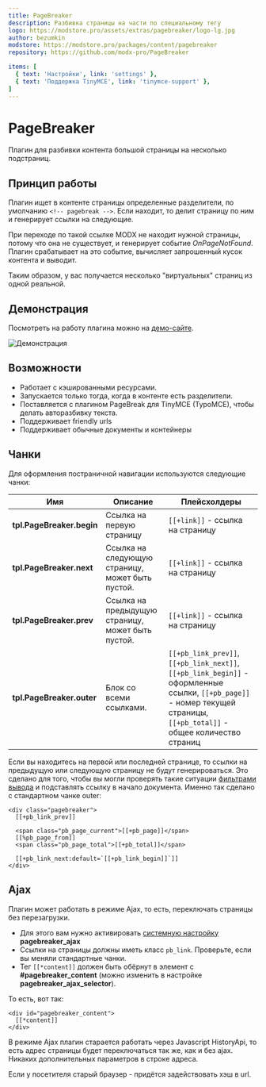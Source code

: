 ```yaml
---
title: PageBreaker
description: Разбивка страницы на части по специальному тегу
logo: https://modstore.pro/assets/extras/pagebreaker/logo-lg.jpg
author: bezumkin
modstore: https://modstore.pro/packages/content/pagebreaker
repository: https://github.com/modx-pro/PageBreaker

items: [
  { text: 'Настройки', link: 'settings' },
  { text: 'Поддержка TinyMCE', link: 'tinymce-support' },
]
---
```

# PageBreaker

Плагин для разбивки контента большой страницы на несколько подстраниц.

## Принцип работы

Плагин ищет в контенте страницы определенные разделители, по умолчанию `<!-- pagebreak -->`. Если находит, то делит страницу по ним и генерирует ссылки на следующие.

При переходе по такой ссылке MODX не находит нужной страницы, потому что она не существует, и генерирует событие *OnPageNotFound*.
Плагин срабатывает на это событие, вычисляет запрошенный кусок контента и выводит.

Таким образом, у вас получается несколько "виртуальных" страниц из одной реальной.

## Демонстрация

Посмотреть на работу плагина можно на [демо-сайте][1].

![Демонстрация](https://file.modx.pro/files/0/e/d/0ed53550272ad3c7d3860d18a0697762.png)

## Возможности

- Работает с кэшированными ресурсами.
- Запускается только тогда, когда в контенте есть разделители.
- Поставляется с плагином PageBreak для TinyMCE (TypoMCE), чтобы делать авторазбивку текста.
- Поддерживает friendly urls
- Поддерживает обычные документы и контейнеры

## Чанки

Для оформления постраничной навигации используются следующие чанки:

| Имя                       | Описание                                          | Плейсхолдеры                                                                                                                                                             |
|---------------------------|---------------------------------------------------|--------------------------------------------------------------------------------------------------------------------------------------------------------------------------|
| **tpl.PageBreaker.begin** | Ссылка на первую страницу                         | `[[+link]]` - ссылка на страницу                                                                                                                                         |
| **tpl.PageBreaker.next**  | Ссылка на следующую страницу, может быть пустой.  | `[[+link]]` - ссылка на страницу                                                                                                                                         |
| **tpl.PageBreaker.prev**  | Ссылка на предыдущую страницу, может быть пустой. | `[[+link]]` - ссылка на страницу                                                                                                                                         |
| **tpl.PageBreaker.outer** | Блок со всеми ссылками.                           | `[[+pb_link_prev]]`, `[[+pb_link_next]]`, `[[+pb_link_begin]]` - оформленные ссылки, `[[+pb_page]]` - номер текущей страницы, `[[+pb_total]]` - общее количество страниц |

Если вы находитесь на первой или последней странице, то ссылки на предыдущую или следующую страницу не будут генерироваться.
Это сделано для того, чтобы вы могли проверять такие ситуации [фильтрами вывода][2] и подставлять ссылку в начало документа.
Именно так сделано с стандартном чанке outer:

```modx
<div class="pagebreaker">
  [[+pb_link_prev]]

  <span class="pb_page_current">[[+pb_page]]</span>
  [[%pb_page_from]]
  <span class="pb_page_total">[[+pb_total]]</span>

  [[+pb_link_next:default=`[[+pb_link_begin]]`]]
</div>
```

## Ajax

Плагин может работать в режиме Ajax, то есть, переключать страницы без перезагрузки.

- Для этого вам нужно активировать [системную настройку][3] **pagebreaker_ajax**
- Ссылки на страницы должны иметь класс `pb_link`. Проверьте, если вы меняли стандартные чанки.
- Тег `[[*content]]` должен быть обёрнут в элемент с **#pagebreaker_content** (можно изменить в настройке **pagebreaker_ajax_selector**).

То есть, вот так:

```modx
<div id="pagebreaker_content">
  [[*content]]
</div>
```

В режиме Ajax плагин старается работать через Javascript HistoryApi, то есть адрес страницы будет переключаться так же, как и без ajax.
Никаких дополнительных параметров в строке адреса.

Если у посетителя старый браузер - придётся задействовать хэш в url.

[1]: http://demo.modx.pro/pagebreaker
[2]: /system/basics/input-and-output-filters
[3]: /components/pagebreaker/settings
